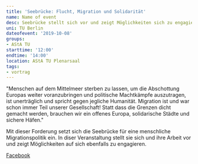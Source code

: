```yaml
---
title: 'Seebrücke: Flucht, Migration und Solidarität'
name: Name of event
desc: Seebrücke stellt sich vor und zeigt Möglichkeiten sich zu engagieren.
uni: TU Berlin
dateofevent: '2019-10-08'
groups:
- AStA TU
starttime: '12:00'
endtime: '14:00'
location: AStA TU Plenarsaal
tags:
- vortrag
---
```


"Menschen auf dem Mittelmeer sterben zu lassen, um die Abschottung Europas weiter voranzubringen und politische Machtkämpfe auszutragen, ist unerträglich und spricht gegen jegliche Humanität. Migration ist und war schon immer Teil unserer Gesellschaft! Statt dass die Grenzen dicht gemacht werden, brauchen wir ein offenes Europa, solidarische Städte und sichere Häfen."

Mit dieser Forderung setzt sich die Seebrücke für eine menschliche Migrationspolitik ein. In diser Veranstaltung stellt sie sich und ihre Arbeit vor und zeigt Möglichkeiten auf sich ebenfalls zu engagieren.

[Facebook](https://www.facebook.com/events/2376572622461198/)